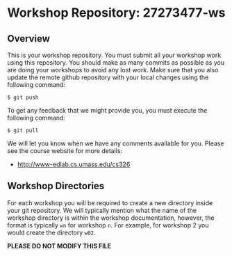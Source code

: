 # Workshop Repository: 27273477-ws
## Overview

This is your workshop repository. You must submit all your workshop
work using this repository. You should make as many commits as
possible as you are doing your workshops to avoid any lost work. Make
sure that you also update the remote github repository with your local
changes using the following command:

```
$ git push
```

To get any feedback that we might provide you, you must execute the
following command:

```
$ git pull
```

We will let you know when we have any comments available for
you. Please see the course website for more details:

* http://www-edlab.cs.umass.edu/cs326

## Workshop Directories

For each workshop you will be required to create a new directory
inside your git repository. We will typically mention what the name of
the workshop directory is within the workshop documentation, however,
the format is typically `wn` for workshop `n`. For example, for
workshop 2 you would create the directory `w02`.

**PLEASE DO NOT MODIFY THIS FILE**
